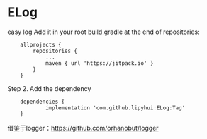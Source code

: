 # ELog
easy log
Add it in your root build.gradle at the end of repositories:
```
	allprojects {
		repositories {
			...
			maven { url 'https://jitpack.io' }
		}
	}
```

Step 2. Add the dependency
```
	dependencies {
	        implementation 'com.github.lipyhui:ELog:Tag'
	}
```

借鉴于logger：https://github.com/orhanobut/logger
